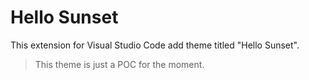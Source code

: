 # Hello Sunset

This extension for Visual Studio Code add theme titled "Hello Sunset".

> This theme is just a POC for the moment.

